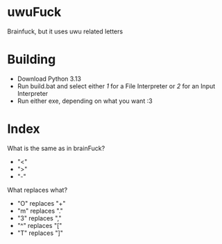 # uwuFuck
Brainfuck, but it uses uwu related letters

# Building

- Download Python 3.13
- Run build.bat and select either *1* for a File Interpreter or *2* for an Input Interpreter
- Run either exe, depending on what you want :3

# Index

What is the same as in brainFuck?
- "<"
- ">"
- "-"

What replaces what?
- "O" replaces "+"
- "m" replaces "."
- "3" replaces ","
- "^" replaces "["
- "T" replaces "]"
